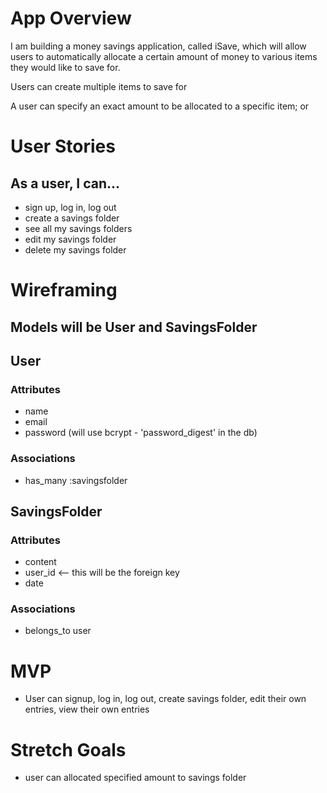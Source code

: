 # App Overview

I am building a money savings application, called iSave, which will allow users to automatically allocate a certain amount of money to various items they would like to save for. 

Users can create multiple items to save for  

A user can specify an exact amount to be allocated to a specific item; or

# User Stories

## As a user, I can...

- sign up, log in, log out
- create a savings folder
- see all my savings folders
- edit my savings folder
- delete my savings folder

# Wireframing


## Models will be User and SavingsFolder



## User


### Attributes

- name
- email
- password (will use bcrypt - 'password_digest' in the db)

### Associations

- has_many :savingsfolder

## SavingsFolder

### Attributes

- content
- user_id <-- this will be the foreign key
- date

### Associations

- belongs_to user

# MVP

- User can signup, log in, log out, create savings folder, edit their own entries, view their own entries

# Stretch Goals

- user can allocated specified amount to savings folder